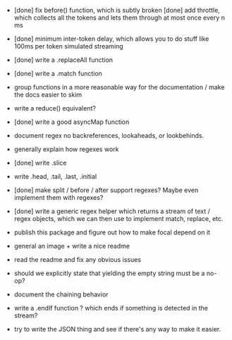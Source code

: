 - [done] fix before() function, which is subtly broken
  [done] add throttle, which collects all the tokens and lets them through at most once every n ms
- [done] minimum inter-token delay, which allows you to do stuff like 100ms per token simulated streaming
- [done] write a .replaceAll function
- [done] write a .match function
- group functions in a more reasonable way for the documentation / make the docs easier to skim
- write a reduce() equivalent?
- [done] write a good asyncMap function
- document regex no backreferences, lookaheads, or lookbehinds.
- generally explain how regexes work
- [done] write .slice
- write .head, .tail, .last, .initial
- [done] make split / before / after support regexes? Maybe even implement them with regexes?
- [done] write a generic regex helper which returns a stream of text / regex objects, which we can then use to implement match, replace, etc.
- publish this package and figure out how to make focal depend on it
- general an image + write a nice readme
- read the readme and fix any obvious issues
- should we explicitly state that yielding the empty string must be a no-op?
- document the chaining behavior

- write a .endIf function ? which ends if something is detected in the stream?
- try to write the JSON thing and see if there's any way to make it easier.
